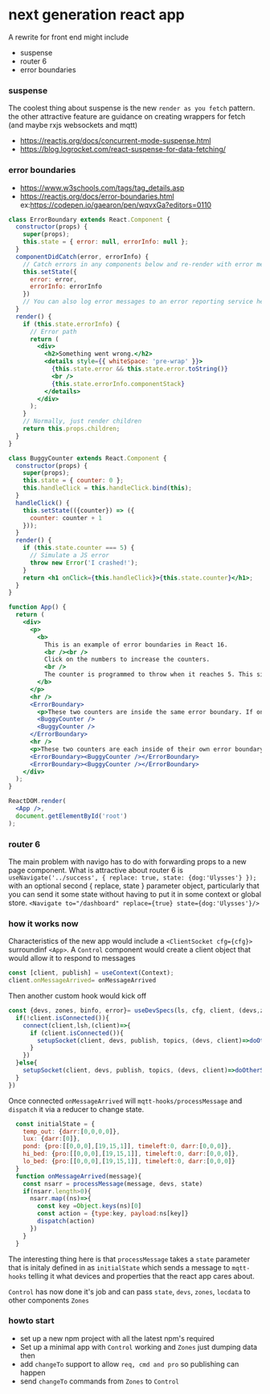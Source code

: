 # next generation react app

A rewrite for front end might include
* suspense
* router 6
* error boundaries

### suspense
The coolest thing about suspense is the new `render as you fetch` pattern. the other  attractive feature are guidance on creating wrappers for fetch (and maybe rxjs websockets and mqtt)
* https://reactjs.org/docs/concurrent-mode-suspense.html
* https://blog.logrocket.com/react-suspense-for-data-fetching/

### error boundaries 
* https://www.w3schools.com/tags/tag_details.asp
* https://reactjs.org/docs/error-boundaries.html ex:https://codepen.io/gaearon/pen/wqvxGa?editors=0110

```jsx
class ErrorBoundary extends React.Component {
  constructor(props) {
    super(props);
    this.state = { error: null, errorInfo: null };
  }
  componentDidCatch(error, errorInfo) {
    // Catch errors in any components below and re-render with error message
    this.setState({
      error: error,
      errorInfo: errorInfo
    })
    // You can also log error messages to an error reporting service here
  }
  render() {
    if (this.state.errorInfo) {
      // Error path
      return (
        <div>
          <h2>Something went wrong.</h2>
          <details style={{ whiteSpace: 'pre-wrap' }}>
            {this.state.error && this.state.error.toString()}
            <br />
            {this.state.errorInfo.componentStack}
          </details>
        </div>
      );
    }
    // Normally, just render children
    return this.props.children;
  }  
}

class BuggyCounter extends React.Component {
  constructor(props) {
    super(props);
    this.state = { counter: 0 };
    this.handleClick = this.handleClick.bind(this);
  }
  handleClick() {
    this.setState(({counter}) => ({
      counter: counter + 1
    }));
  }
  render() {
    if (this.state.counter === 5) {
      // Simulate a JS error
      throw new Error('I crashed!');
    }
    return <h1 onClick={this.handleClick}>{this.state.counter}</h1>;
  }
}

function App() {
  return (
    <div>
      <p>
        <b>
          This is an example of error boundaries in React 16.
          <br /><br />
          Click on the numbers to increase the counters.
          <br />
          The counter is programmed to throw when it reaches 5. This simulates a JavaScript error in a component.
        </b>
      </p>
      <hr />
      <ErrorBoundary>
        <p>These two counters are inside the same error boundary. If one crashes, the error boundary will replace both of them.</p>
        <BuggyCounter />
        <BuggyCounter />
      </ErrorBoundary>
      <hr />
      <p>These two counters are each inside of their own error boundary. So if one crashes, the other is not affected.</p>
      <ErrorBoundary><BuggyCounter /></ErrorBoundary>
      <ErrorBoundary><BuggyCounter /></ErrorBoundary>
    </div>
  );
}

ReactDOM.render(
  <App />,
  document.getElementById('root')
);
```

### router 6
The main problem with navigo has to do with forwarding props to a new page component. What is attractive about router 6 is `useNavigate('../success', { replace: true, state: {dog:'Ulysses'} });` with an optional second { replace, state } parameter object, particularly that you can send it some state without having to put it in some context or global store. `<Navigate to="/dashboard" replace={true} state={dog:'Ulysses'}/>`

### how it works now
Characteristics of the new app would include a `<ClientSocket cfg={cfg}>` surroundinf `<App>`. A `Control` component would create a client object that would allow it to respond to messages
```jsx
const [client, publish] = useContext(Context);
client.onMessageArrived= onMessageArrived
```
Then another custom hook would kick off 

```jsx
const {devs, zones, binfo, error}= useDevSpecs(ls, cfg, client, (devs,zones)=>{
  if(!client.isConnected()){
    connect(client,lsh,(client)=>{
      if (client.isConnected()){
        setupSocket(client, devs, publish, topics, (devs, client)=>doOtherShit(devs, zones, client))
      }
    })
  }else{
    setupSocket(client, devs, publish, topics, (devs, client)=>doOtherShit(devs, zones, client))
  }
})
```
Once connected `onMessageArrived` will `mqtt-hooks/processMessage` and `dispatch` it via a reducer to change state. 
```jsx
  const initialState = {
    temp_out: {darr:[0,0,0,0]},
    lux: {darr:[0]},
    pond: {pro:[[0,0,0],[19,15,1]], timeleft:0, darr:[0,0,0]},
    hi_bed: {pro:[[0,0,0],[19,15,1]], timeleft:0, darr:[0,0,0]},
    lo_bed: {pro:[[0,0,0],[19,15,1]], timeleft:0, darr:[0,0,0]}
  }
  function onMessageArrived(message){
    const nsarr = processMessage(message, devs, state)
    if(nsarr.length>0){
      nsarr.map((ns)=>{
        const key =Object.keys(ns)[0]
        const action = {type:key, payload:ns[key]}
        dispatch(action)
      })
    }
  }
 ```
 The interesting thing here is that `processMessage` takes a `state` parameter that is initaly defined in as `initialState` which sends a message to `mqtt-hooks` telling it what devices and properties that the react app cares about.

`Control` has now done it's job and can pass `state`, `devs`, `zones`, `locdata` to other components `Zones`

### howto start
* set up a new npm project with all the latest npm's required
* Set up a minimal app with `Control` working and `Zones` just dumping data
then
* add `changeTo` support to allow `req, cmd and pro` so publishing can happen
* send `changeTo` commands from `Zones` to `Control`
